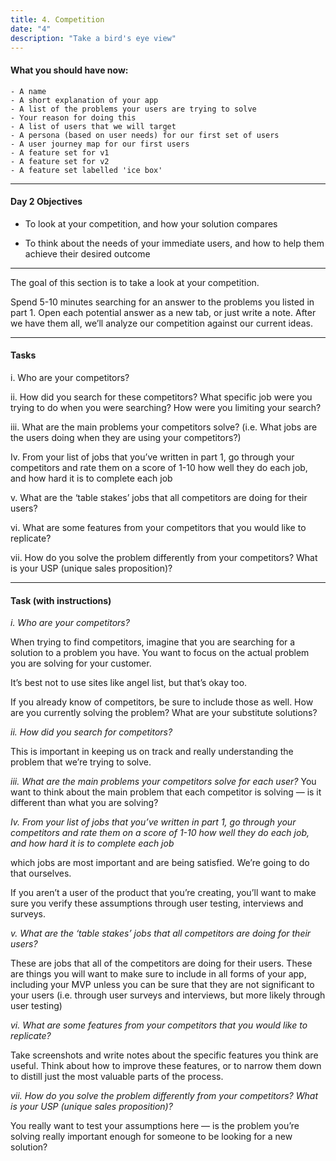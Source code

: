 ```yaml
---
title: 4. Competition
date: "4"
description: "Take a bird's eye view"
---
```


#### What you should have now: 

    - A name
	- A short explanation of your app
    - A list of the problems your users are trying to solve
	- Your reason for doing this
    - A list of users that we will target
    - A persona (based on user needs) for our first set of users
    - A user journey map for our first users
    - A feature set for v1
    - A feature set for v2
	- A feature set labelled 'ice box'
---

#### Day 2 Objectives

- To look at your competition, and how your solution compares 

- To think about the needs of your immediate users, and how to help them achieve their desired outcome

---

The goal of this section is to take a look at your competition. 

Spend 5-10 minutes searching for an answer to the problems you listed in part 1. Open each potential answer as a new tab, or just write a note. 
After we have them all, we’ll analyze our competition against our current ideas. 

---

#### Tasks 

i. Who are your competitors? 


ii. How did you search for these competitors? What specific job were you trying to do when you were searching? How were you limiting your search?  


iii. What are the main problems your competitors solve?
(i.e. What jobs are the users doing when they are using your competitors?) 


Iv. From your list of jobs that you’ve written in part 1, go through your competitors and rate them on a score of 1-10 how well they do each job, and how hard it is to complete each job 


v. What are the ‘table stakes’ jobs that all competitors are doing for their users?  

vi. What are some features from your competitors that you would like to replicate? 

vii. How do you solve the problem differently from your competitors? What is your USP (unique sales proposition)?


---

#### Task (with instructions)

*i. Who are your competitors?* 

When trying to find competitors, imagine that you are searching for a solution to a problem you have.  You want to focus on the actual problem you are solving for your customer. 

It’s best not to use sites like angel list, but that’s okay too. 

If you already know of competitors, be sure to include those as well. How are you currently solving the problem? What are your substitute solutions? 

*ii. How did you search for competitors?* 

This is important in keeping us on track and really understanding the problem that we’re trying to solve. 

*iii. What are the main problems your competitors solve for each user?* 
You want to think about the main problem that each competitor is solving — is it different than what you are solving? 

*Iv. From your list of jobs that you’ve written in part 1, go through your competitors and rate them on a score of 1-10 how well they do each job, and how hard it is to complete each job* 

which jobs are most important and are being satisfied. We’re going to do that ourselves. 

If you aren’t a user of the product that you’re creating, you’ll want to make sure you verify these assumptions through user testing, interviews and surveys. 


*v. What are the ‘table stakes’ jobs that all competitors are doing for their users?*  

These are jobs that all of the competitors are doing for their users. These are things you will want to make sure to include in all forms of your app, including your MVP unless you can be sure that they are not significant to your users (i.e. through user surveys and interviews, but more likely through user testing)

*vi. What are some features from your competitors that you would like to replicate?* 

Take screenshots and write notes about the specific features you think are useful. Think about how to improve these features, or to narrow them down to distill just the most valuable parts of the process. 

*vii. How do you solve the problem differently from your competitors? What is your USP (unique sales proposition)?*

You really want to test your assumptions here — is the problem you’re solving really important enough for someone to be looking for a new solution? 
